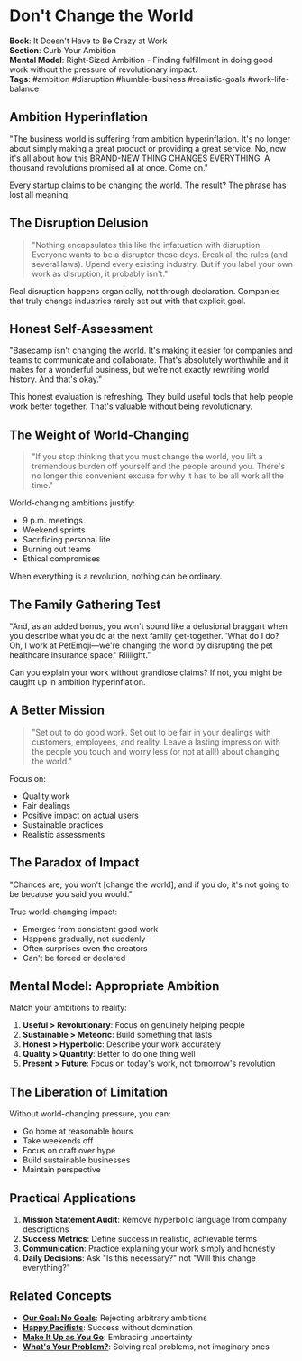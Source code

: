 # Don't Change the World

**Book**: It Doesn't Have to Be Crazy at Work  
**Section**: Curb Your Ambition  
**Mental Model**: Right-Sized Ambition - Finding fulfillment in doing good work without the pressure of revolutionary impact.  
**Tags**: #ambition #disruption #humble-business #realistic-goals #work-life-balance

## Ambition Hyperinflation

"The business world is suffering from ambition hyperinflation. It's no longer about simply making a great product or providing a great service. No, now it's all about how this BRAND-NEW THING CHANGES EVERYTHING. A thousand revolutions promised all at once. Come on."

Every startup claims to be changing the world. The result? The phrase has lost all meaning.

## The Disruption Delusion

> "Nothing encapsulates this like the infatuation with disruption. Everyone wants to be a disrupter these days. Break all the rules (and several laws). Upend every existing industry. But if you label your own work as disruption, it probably isn't."

Real disruption happens organically, not through declaration. Companies that truly change industries rarely set out with that explicit goal.

## Honest Self-Assessment

"Basecamp isn't changing the world. It's making it easier for companies and teams to communicate and collaborate. That's absolutely worthwhile and it makes for a wonderful business, but we're not exactly rewriting world history. And that's okay."

This honest evaluation is refreshing. They build useful tools that help people work better together. That's valuable without being revolutionary.

## The Weight of World-Changing

> "If you stop thinking that you must change the world, you lift a tremendous burden off yourself and the people around you. There's no longer this convenient excuse for why it has to be all work all the time."

World-changing ambitions justify:
- 9 p.m. meetings
- Weekend sprints
- Sacrificing personal life
- Burning out teams
- Ethical compromises

When everything is a revolution, nothing can be ordinary.

## The Family Gathering Test

"And, as an added bonus, you won't sound like a delusional braggart when you describe what you do at the next family get-together. 'What do I do? Oh, I work at PetEmoji—we're changing the world by disrupting the pet healthcare insurance space.' Riiiiight."

Can you explain your work without grandiose claims? If not, you might be caught up in ambition hyperinflation.

## A Better Mission

> "Set out to do good work. Set out to be fair in your dealings with customers, employees, and reality. Leave a lasting impression with the people you touch and worry less (or not at all!) about changing the world."

Focus on:
- Quality work
- Fair dealings
- Positive impact on actual users
- Sustainable practices
- Realistic assessments

## The Paradox of Impact

"Chances are, you won't [change the world], and if you do, it's not going to be because you said you would."

True world-changing impact:
- Emerges from consistent good work
- Happens gradually, not suddenly
- Often surprises even the creators
- Can't be forced or declared

## Mental Model: Appropriate Ambition

Match your ambitions to reality:

1. **Useful > Revolutionary**: Focus on genuinely helping people
2. **Sustainable > Meteoric**: Build something that lasts
3. **Honest > Hyperbolic**: Describe your work accurately
4. **Quality > Quantity**: Better to do one thing well
5. **Present > Future**: Focus on today's work, not tomorrow's revolution

## The Liberation of Limitation

Without world-changing pressure, you can:
- Go home at reasonable hours
- Take weekends off
- Focus on craft over hype
- Build sustainable businesses
- Maintain perspective

## Practical Applications

1. **Mission Statement Audit**: Remove hyperbolic language from company descriptions
2. **Success Metrics**: Define success in realistic, achievable terms
3. **Communication**: Practice explaining your work simply and honestly
4. **Daily Decisions**: Ask "Is this necessary?" not "Will this change everything?"

## Related Concepts

- **[Our Goal: No Goals](05_our-goal-no-goals.md)**: Rejecting arbitrary ambitions
- **[Happy Pacifists](04_happy-pacifists.md)**: Success without domination
- **[Make It Up as You Go](07_make-it-up-as-you-go.md)**: Embracing uncertainty
- **[What's Your Problem?](../Getting_Real/05_whats-your-problem.md)**: Solving real problems, not imaginary ones
